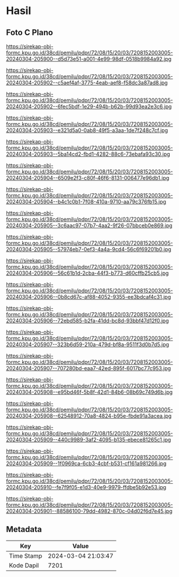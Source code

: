 # Hasil

## Foto C Plano

https://sirekap-obj-formc.kpu.go.id/38cd/pemilu/pdpr/72/08/15/20/03/7208152003005-20240304-205900--d5d73e51-a001-4e99-98df-0518b9984a92.jpg

https://sirekap-obj-formc.kpu.go.id/38cd/pemilu/pdpr/72/08/15/20/03/7208152003005-20240304-205902--c5aef4af-3775-4eab-aef8-f58dc3a87ad8.jpg

https://sirekap-obj-formc.kpu.go.id/38cd/pemilu/pdpr/72/08/15/20/03/7208152003005-20240304-205902--6fec5bdf-1e29-494b-b62b-99d93ea2e3c6.jpg

https://sirekap-obj-formc.kpu.go.id/38cd/pemilu/pdpr/72/08/15/20/03/7208152003005-20240304-205903--e321d5a0-0ab8-49f5-a3aa-1de7f248c7cf.jpg

https://sirekap-obj-formc.kpu.go.id/38cd/pemilu/pdpr/72/08/15/20/03/7208152003005-20240304-205903--5ba14cd2-fbd1-4282-88c6-73ebafa93c30.jpg

https://sirekap-obj-formc.kpu.go.id/38cd/pemilu/pdpr/72/08/15/20/03/7208152003005-20240304-205904--6509e2f3-c80f-46f6-8131-006477e96db1.jpg

https://sirekap-obj-formc.kpu.go.id/38cd/pemilu/pdpr/72/08/15/20/03/7208152003005-20240304-205904--b4c1c0b1-7f08-410a-9710-aa79c376fb15.jpg

https://sirekap-obj-formc.kpu.go.id/38cd/pemilu/pdpr/72/08/15/20/03/7208152003005-20240304-205905--3c6aac97-07b7-4aa2-9f26-07bbceb0e869.jpg

https://sirekap-obj-formc.kpu.go.id/38cd/pemilu/pdpr/72/08/15/20/03/7208152003005-20240304-205905--57974eb7-0ef3-4a4a-9cd4-56c6f69201b0.jpg

https://sirekap-obj-formc.kpu.go.id/38cd/pemilu/pdpr/72/08/15/20/03/7208152003005-20240304-205906--56c61b1d-2cba-44f3-b773-d60cffb25cb5.jpg

https://sirekap-obj-formc.kpu.go.id/38cd/pemilu/pdpr/72/08/15/20/03/7208152003005-20240304-205906--0b8cd67c-af88-4052-9355-ee3bdcaf4c31.jpg

https://sirekap-obj-formc.kpu.go.id/38cd/pemilu/pdpr/72/08/15/20/03/7208152003005-20240304-205906--72ebd585-b2fa-41dd-bc8d-93bbf47d12f0.jpg

https://sirekap-obj-formc.kpu.go.id/38cd/pemilu/pdpr/72/08/15/20/03/7208152003005-20240304-205907--323b6d59-210a-479d-bf8a-9511f3d0b7d5.jpg

https://sirekap-obj-formc.kpu.go.id/38cd/pemilu/pdpr/72/08/15/20/03/7208152003005-20240304-205907--707280bd-eaa7-42ed-895f-6017bc77c953.jpg

https://sirekap-obj-formc.kpu.go.id/38cd/pemilu/pdpr/72/08/15/20/03/7208152003005-20240304-205908--e95bd46f-5b8f-42d1-84b6-08b69c749d6b.jpg

https://sirekap-obj-formc.kpu.go.id/38cd/pemilu/pdpr/72/08/15/20/03/7208152003005-20240304-205908--62548912-70a8-4824-b95e-fbde91a3acea.jpg

https://sirekap-obj-formc.kpu.go.id/38cd/pemilu/pdpr/72/08/15/20/03/7208152003005-20240304-205909--440c9989-3af2-4095-b135-ebece81265c1.jpg

https://sirekap-obj-formc.kpu.go.id/38cd/pemilu/pdpr/72/08/15/20/03/7208152003005-20240304-205909--1f0969ca-6cb3-4cbf-b531-cf161a981266.jpg

https://sirekap-obj-formc.kpu.go.id/38cd/pemilu/pdpr/72/08/15/20/03/7208152003005-20240304-205910--fe7f9f05-e1d3-40e9-9979-ffdbe5b92e53.jpg

https://sirekap-obj-formc.kpu.go.id/38cd/pemilu/pdpr/72/08/15/20/03/7208152003005-20240304-205901--88586100-79dd-4982-870c-04d02f6d7e45.jpg


## Metadata

| Key        | Value               |
| ---------- | ------------------- |
| Time Stamp | 2024-03-04 21:03:47 |
| Kode Dapil | 7201                |




